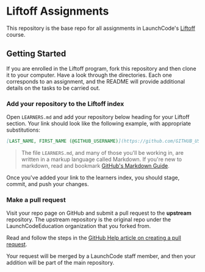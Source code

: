 # Liftoff Assignments

This repository is the base repo for all assignments in LaunchCode's [Liftoff](http://education.launchcode.org/liftoff/) course.

## Getting Started

If you are enrolled in the Liftoff program, fork this repository and then clone it to your computer. Have a look through the directories. Each one corresponds to an assignment, and the README will provide additional details on the tasks to be carried out.

### Add your repository to the Liftoff index

Open `LEARNERS.md` and add your repository below heading for your Liftoff section. Your link should look like the following example, with appropriate substitutions:

```md
[LAST_NAME, FIRST_NAME (@GITHUB_USERNAME)](https://github.com/GITHUB_USERNAME/liftoff)
```

> The file `LEARNERS.md`, and many of those you'll be working in, are written in a markup language called Markdown. If you're new to markdown, read and bookmark [GitHub's Markdown Guide](https://guides.github.com/features/mastering-markdown/).

Once you've added your link to the learners index, you should stage, commit, and push your changes.

### Make a pull request

Visit your repo page on GitHub and submit a pull request to the **upstream** repository. The upstream repository is the original repo under the LaunchCodeEducation organization that you forked from.

Read and follow the steps in the [GitHub Help article on creating a pull request](https://help.github.com/articles/creating-a-pull-request/).

Your request will be merged by a LaunchCode staff member, and then your addition will be part of the main repository.
